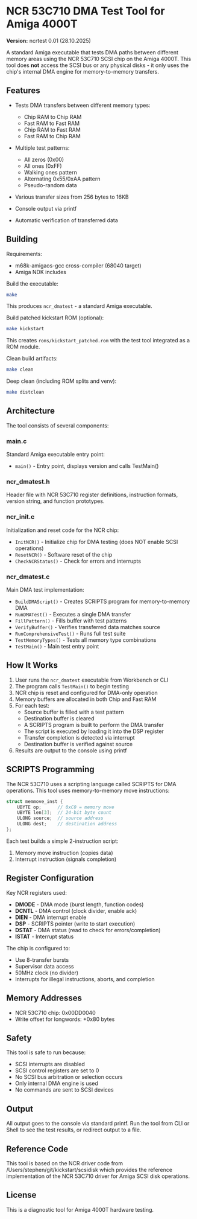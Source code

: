 # NCR 53C710 DMA Test Tool for Amiga 4000T

**Version:** ncrtest 0.01 (28.10.2025)

A standard Amiga executable that tests DMA paths between different memory areas using the NCR 53C710 SCSI chip on the Amiga 4000T. This tool does **not** access the SCSI bus or any physical disks - it only uses the chip's internal DMA engine for memory-to-memory transfers.

## Features

- Tests DMA transfers between different memory types:
  - Chip RAM to Chip RAM
  - Fast RAM to Fast RAM
  - Chip RAM to Fast RAM
  - Fast RAM to Chip RAM

- Multiple test patterns:
  - All zeros (0x00)
  - All ones (0xFF)
  - Walking ones pattern
  - Alternating 0x55/0xAA pattern
  - Pseudo-random data

- Various transfer sizes from 256 bytes to 16KB

- Console output via printf

- Automatic verification of transferred data

## Building

Requirements:
- m68k-amigaos-gcc cross-compiler (68040 target)
- Amiga NDK includes

Build the executable:
```bash
make
```

This produces `ncr_dmatest` - a standard Amiga executable.

Build patched kickstart ROM (optional):
```bash
make kickstart
```

This creates `roms/kickstart_patched.rom` with the test tool integrated as a ROM module.

Clean build artifacts:
```bash
make clean
```

Deep clean (including ROM splits and venv):
```bash
make distclean
```

## Architecture

The tool consists of several components:

### main.c
Standard Amiga executable entry point:
- `main()` - Entry point, displays version and calls TestMain()

### ncr_dmatest.h
Header file with NCR 53C710 register definitions, instruction formats, version string, and function prototypes.

### ncr_init.c
Initialization and reset code for the NCR chip:
- `InitNCR()` - Initialize chip for DMA testing (does NOT enable SCSI operations)
- `ResetNCR()` - Software reset of the chip
- `CheckNCRStatus()` - Check for errors and interrupts

### ncr_dmatest.c
Main DMA test implementation:
- `BuildDMAScript()` - Creates SCRIPTS program for memory-to-memory DMA
- `RunDMATest()` - Executes a single DMA transfer
- `FillPattern()` - Fills buffer with test patterns
- `VerifyBuffer()` - Verifies transferred data matches source
- `RunComprehensiveTest()` - Runs full test suite
- `TestMemoryTypes()` - Tests all memory type combinations
- `TestMain()` - Main test entry point

## How It Works

1. User runs the `ncr_dmatest` executable from Workbench or CLI
2. The program calls `TestMain()` to begin testing
3. NCR chip is reset and configured for DMA-only operation
4. Memory buffers are allocated in both Chip and Fast RAM
5. For each test:
   - Source buffer is filled with a test pattern
   - Destination buffer is cleared
   - A SCRIPTS program is built to perform the DMA transfer
   - The script is executed by loading it into the DSP register
   - Transfer completion is detected via interrupt
   - Destination buffer is verified against source
6. Results are output to the console using printf

## SCRIPTS Programming

The NCR 53C710 uses a scripting language called SCRIPTS for DMA operations. This tool uses memory-to-memory move instructions:

```c
struct memmove_inst {
    UBYTE op;      // 0xC0 = memory move
    UBYTE len[3];  // 24-bit byte count
    ULONG source;  // source address
    ULONG dest;    // destination address
};
```

Each test builds a simple 2-instruction script:
1. Memory move instruction (copies data)
2. Interrupt instruction (signals completion)

## Register Configuration

Key NCR registers used:
- **DMODE** - DMA mode (burst length, function codes)
- **DCNTL** - DMA control (clock divider, enable ack)
- **DIEN** - DMA interrupt enable
- **DSP** - SCRIPTS pointer (write to start execution)
- **DSTAT** - DMA status (read to check for errors/completion)
- **ISTAT** - Interrupt status

The chip is configured to:
- Use 8-transfer bursts
- Supervisor data access
- 50MHz clock (no divider)
- Interrupts for illegal instructions, aborts, and completion

## Memory Addresses

- NCR 53C710 chip: 0x00DD0040
- Write offset for longwords: +0x80 bytes

## Safety

This tool is safe to run because:
- SCSI interrupts are disabled
- SCSI control registers are set to 0
- No SCSI bus arbitration or selection occurs
- Only internal DMA engine is used
- No commands are sent to SCSI devices

## Output

All output goes to the console via standard printf. Run the tool from CLI or Shell to see the test results, or redirect output to a file.

## Reference Code

This tool is based on the NCR driver code from /Users/stephen/git/kickstart/scsidisk which provides the reference implementation of the NCR 53C710 driver for Amiga SCSI disk operations.

## License

This is a diagnostic tool for Amiga 4000T hardware testing.
